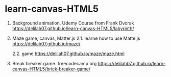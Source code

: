 # learn-canvas-HTML5

1.  Background animation. Udemy Course from Frank Dvorak
    https://delilah07.github.io/learn-canvas-HTML5/labyrinth/

2.  Maze game, canvas, Matter.js
    2.1. learne how to use Matte.js
    https://delilah07.github.io/maze/

    2.2. game
    https://delilah07.github.io/maze/maze.html

3.  Break breaker game. freecodecamp.org
    https://delilah07.github.io/learn-canvas-HTML5/brick-breaker-game/
